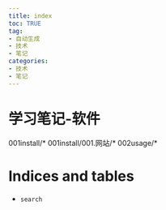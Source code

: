 ```yaml
---
title: index
toc: TRUE
tag:
- 自动生成
- 技术
- 笔记
categories:
- 技术
- 笔记
---
```

<h1 id="学习笔记-软件">学习笔记-软件</h1>
<div class="toctree" data-maxdepth="1" data-caption="目录" data-glob="">
<p>001install/* 001install/001.网站/* 002usage/*</p>
</div>
<h1 id="indices-and-tables">Indices and tables</h1>
<ul>
<li><code class="interpreted-text" role="ref">search</code></li>
</ul>
